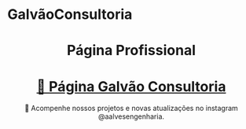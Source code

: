 # GalvãoConsultoria


<h1 align="center">Página Profissional</h1>

<h1 align="center">
    <a href="https://augustoojunior.github.io/AlvesEngenharia/">🔗 Página Galvão Consultoria</a>
</h1>
<p align="center">🚀 Acompenhe nossos projetos e novas atualizações no instagram @aalvesengenharia. </p>
